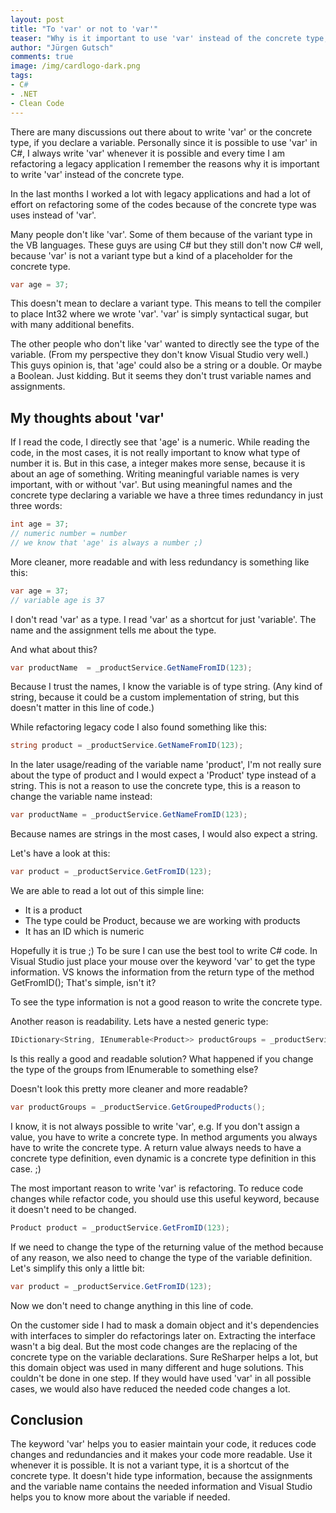 ```yaml
--- 
layout: post
title: "To 'var' or not to 'var'"
teaser: "Why is it important to use 'var' instead of the concrete type, if you declare and assign a variable? While I was refactoring a legacy application I found some good reason to always use 'var' whenever it's possible."
author: "Jürgen Gutsch"
comments: true
image: /img/cardlogo-dark.png
tags: 
- C#
- .NET
- Clean Code
---
```


There are many discussions out there about to write 'var' or the concrete type, if you declare a variable. Personally since it is possible to use 'var' in C#, I always write 'var' whenever it is possible and every time I am refactoring a legacy application I remember the reasons why it is important to write 'var' instead of the concrete type.

In the last months I worked a lot with legacy applications and had a lot of effort on refactoring some of the codes because of the concrete type was uses instead of 'var'.

Many people don't like 'var'. Some of them because of the variant type in the VB languages. These guys are using C# but they still don't now C# well, because 'var' is not a variant type but a kind of a placeholder for the concrete type.

~~~ csharp
var age = 37;
~~~

This doesn't mean to declare a variant type. This means to tell the compiler to place Int32 where we wrote 'var'. 'var' is simply syntactical sugar, but with many additional benefits.

The other people who don't like 'var' wanted to directly see the type of the variable. (From my perspective they don't know Visual Studio very well.) This guys opinion is, that 'age' could also be a string or a double. Or maybe a Boolean. Just kidding. But it seems they don't trust variable names and assignments.

## My thoughts about 'var'

If I read the code, I directly see that 'age' is a numeric. While reading the code, in the most cases, it is not really important to know what type of number it is. But in this case, a integer makes more sense, because it is about an age of something. Writing meaningful variable names is very important, with or without 'var'. But using meaningful names and the concrete type declaring a variable we have a three times redundancy in just three words:

~~~ csharp
int age = 37;
// numeric number = number
// we know that 'age' is always a number ;)
~~~

More cleaner, more readable and with less redundancy is something like this:

~~~ csharp
var age = 37;
// variable age is 37
~~~

I don't read 'var' as a type. I read 'var' as a shortcut for just 'variable'. The name and the assignment tells me about the type.

And what about this?

~~~ csharp
var productName  = _productService.GetNameFromID(123);
~~~

Because I trust the names, I know the variable is of type string. (Any kind of string, because it could be a custom implementation of string, but this doesn't matter in this line of code.)

While refactoring legacy code I also found something like this:

~~~ csharp
string product = _productService.GetNameFromID(123);
~~~

In the later usage/reading of the variable name 'product', I'm not really sure about the type of product and I would expect a 'Product' type instead of a string. This is not a reason to use the concrete type, this is a reason to change the variable name instead:

~~~ csharp
var productName = _productService.GetNameFromID(123);
~~~

Because names are strings in the most cases, I would also expect a string.

Let's have a look at this:

~~~ csharp
var product = _productService.GetFromID(123);
~~~

We are able to read a lot out of this simple line:

- It is a product
- The type could be Product, because we are working with products
- It has an ID which is numeric

Hopefully it is true ;) To be sure I can use the best tool to write C# code. In Visual Studio just place your mouse over the keyword 'var' to get the type information. VS knows the information from the return type of the method GetFromID(); That's simple, isn't it?

To see the type information is not a good reason to write the concrete type.

Another reason is readability. Lets have a nested generic type:

~~~ csharp
IDictionary<String, IEnumerable<Product>> productGroups = _productService.GetGroupedProducts();
~~~

Is this really a good and readable solution? What happened if you change the type of the  groups from IEnumerable<T> to something else? 

Doesn't look this pretty more cleaner and more readable?

~~~csharp
var productGroups = _productService.GetGroupedProducts();
~~~

I know, it is not always possible to write 'var', e.g. If you don't assign a value, you have to write a concrete type. In method arguments you always have to write the concrete type. A return value always needs to have a concrete type definition, even dynamic is a concrete type definition in this case. ;)

The most important reason to write 'var' is refactoring. To reduce code changes while refactor code, you should use this useful keyword, because it doesn't need to be changed. 

~~~ csharp
Product product = _productService.GetFromID(123);
~~~

If we need to change the type of the returning value of the method because of any reason, we also need to change the type of the variable definition. Let's simplify this only a little bit:

~~~ csharp
var product = _productService.GetFromID(123);
~~~

Now we don't need to change anything in this line of code.

On the customer side I had to mask a domain object and it's dependencies with interfaces to simpler do refactorings later on. Extracting the interface wasn't a big deal. But the most code changes are the replacing of the concrete type on the variable declarations. Sure ReSharper helps a lot, but this domain object was used in many different and huge solutions. This couldn't be done in one step. If they would have used 'var' in all possible cases, we would also have reduced the needed code changes a lot.

## Conclusion

The keyword 'var' helps you to easier maintain your code, it reduces code changes and redundancies and it makes your code more readable. Use it whenever it is possible. It is not a variant type, it is a shortcut of the concrete type. It doesn't hide type information, because the assignments and the variable name contains the needed information and Visual Studio helps you to know more about the variable if needed.